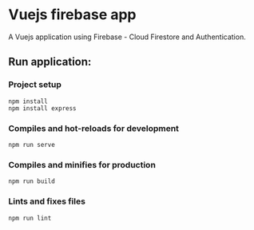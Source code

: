 # Vuejs firebase app

A Vuejs application using Firebase - Cloud Firestore and Authentication.

## Run application:

### Project setup
```
npm install
npm install express
```
### Compiles and hot-reloads for development
```
npm run serve
```

### Compiles and minifies for production
```
npm run build
```

### Lints and fixes files
```
npm run lint
```

